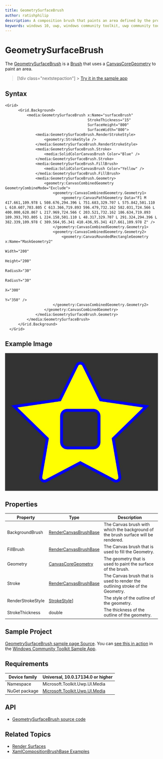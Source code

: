 ```yaml
---
title: GeometrySurfaceBrush
author: ratishphilip
description: A composition brush that paints an area defined by the provided geometry.
keywords: windows 10, uwp, windows community toolkit, uwp community toolkit, uwp toolkit, brush, Win2D, composition
---
```


# GeometrySurfaceBrush

The [GeometrySurfaceBrush](/dotnet/api/microsoft.toolkit.uwp.ui.media.geometrysurfacebrush) is a [Brush](/uwp/api/windows.ui.xaml.media.brush) that uses a [CanvasCoreGeometry](/dotnet/api/microsoft.toolkit.uwp.ui.media.geometry.canvascoregeometry) to paint an area.

> [!div class="nextstepaction"] > [Try it in the sample app](uwpct://Brushes?sample=GeometrySurfaceBrush)

## Syntax

```xaml
<Grid>
      <Grid.Background>
          <media:GeometrySurfaceBrush x:Name="surfaceBrush"
                                      StrokeThickness="15"
                                      SurfaceHeight="800"
                                      SurfaceWidth="800">
              <media:GeometrySurfaceBrush.RenderStrokeStyle>
                  <geometry:StrokeStyle />
              </media:GeometrySurfaceBrush.RenderStrokeStyle>
              <media:GeometrySurfaceBrush.Stroke>
                  <media:SolidColorCanvasBrush Color="Blue" />
              </media:GeometrySurfaceBrush.Stroke>
              <media:GeometrySurfaceBrush.FillBrush>
                  <media:SolidColorCanvasBrush Color="Yellow" />
              </media:GeometrySurfaceBrush.FillBrush>
              <media:GeometrySurfaceBrush.Geometry>
                  <geometry:CanvasCombinedGeometry GeometryCombineMode="Exclude">
                      <geometry:CanvasCombinedGeometry.Geometry1>
                          <geometry:CanvasPathGeometry Data="F1 M 417.661,109.978 L 508.676,294.396 L 751.683,329.707 L 575.842,501.110 L 610.607,703.805 C 613.366,719.893 596.479,732.162 582.031,724.566 L 400.000,628.867 L 217.969,724.566 C 203.521,732.162 186.634,719.893 189.393,703.805 L 224.158,501.110 L 48.317,329.707 L 291.324,294.396 L 382.339,109.978 C 389.564,95.341 410.436,95.341 417.661,109.978 Z" />
                      </geometry:CanvasCombinedGeometry.Geometry1>
                      <geometry:CanvasCombinedGeometry.Geometry2>
                          <geometry:CanvasRoundedRectangleGeometry x:Name="MaskGeometry2"
                                                                   Width="200"
                                                                   Height="200"
                                                                   RadiusX="30"
                                                                   RadiusY="30"
                                                                   X="300"
                                                                   Y="350" />
                      </geometry:CanvasCombinedGeometry.Geometry2>
                  </geometry:CanvasCombinedGeometry>
              </media:GeometrySurfaceBrush.Geometry>
          </media:GeometrySurfaceBrush>
      </Grid.Background>
  </Grid>
```

## Example Image

![Geometry Surface brush](../resources/images/Brushes/GeometrySurfaceBrush.jpg 'Geometry Surface Brush')

## Properties

| Property          | Type                                                                                         | Description                                                                       |
| ----------------- | -------------------------------------------------------------------------------------------- | --------------------------------------------------------------------------------- |
| BackgroundBrush   | [RenderCanvasBrushBase](/dotnet/api/microsoft.toolkit.uwp.ui.media.rendercanvasbrushbase)    | The Canvas brush with which the background of the brush surface will be rendered. |
| FillBrush         | [RenderCanvasBrushBase](/dotnet/api/microsoft.toolkit.uwp.ui.media.rendercanvasbrushbase)    | The Canvas brush that is used to fill the Geometry.                               |
| Geometry          | [CanvasCoreGeometry](/dotnet/api/microsoft.toolkit.uwp.ui.media.geometry.canvascoregeometry) | The geometry that is used to paint the surface of the brush.                      |
| Stroke            | [RenderCanvasBrushBase](/dotnet/api/microsoft.toolkit.uwp.ui.media.rendercanvasbrushbase)    | The Canvas brush that is used to render the outlining stroke of the Geometry.     |
| RenderStrokeStyle | [StrokeStyle](/dotnet/api/microsoft.toolkit.uwp.ui.media.geometry.strokestyle)]              | The style of the outline of the geometry.                                         |
| StrokeThickness   | double                                                                                       | The thickness of the outline of the geometry.                                     |

## Sample Project

[GeometrySurfaceBrush sample page Source](https://github.com/windows-toolkit/WindowsCommunityToolkit/tree/rel/7.1.0/Microsoft.Toolkit.Uwp.SampleApp/SamplePages/GeometrySurfaceBrush). You can [see this in action](uwpct://Brushes?sample=GeometrySurfaceBrush) in the [Windows Community Toolkit Sample App](https://aka.ms/windowstoolkitapp).

## Requirements

| Device family | Universal, 10.0.17134.0 or higher                                                                |
| ------------- | ------------------------------------------------------------------------------------------------ |
| Namespace     | Microsoft.Toolkit.Uwp.UI.Media                                                                   |
| NuGet package | [Microsoft.Toolkit.Uwp.UI.Media](https://www.nuget.org/packages/Microsoft.Toolkit.Uwp.UI.Media/) |

## API

- [GeometrySurfaceBrush source code](https://github.com/windows-toolkit/WindowsCommunityToolkit/blob/rel/7.0.0/Microsoft.Toolkit.Uwp.UI.Media/Brushes/GeometrySurfaceBrush.cs)

## Related Topics

- [Render Surfaces](RenderSurfaces.md)
- [XamlCompositionBrushBase Examples](/uwp/api/windows.ui.xaml.media.xamlcompositionbrushbase#examples)
